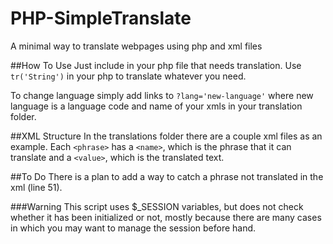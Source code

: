 # PHP-SimpleTranslate
A minimal way to translate webpages using php and xml files

##How To Use
Just include in your php file that needs translation.
Use `tr('String')` in your php to translate whatever you need.

To change language simply add links to `?lang='new-language'` where new language is a language code and name of your xmls in your translation folder.

##XML Structure
In the translations folder there are a couple xml files as an example.
Each `<phrase>` has a `<name>`, which is the phrase that it can translate and a `<value>`, which is the translated text.

##To Do
There is a plan to add a way to catch a phrase not translated in the xml (line 51).

###Warning
This script uses $_SESSION variables, but does not check whether it has been initialized or not, mostly because there are many cases in which you may want to manage the session before hand.
